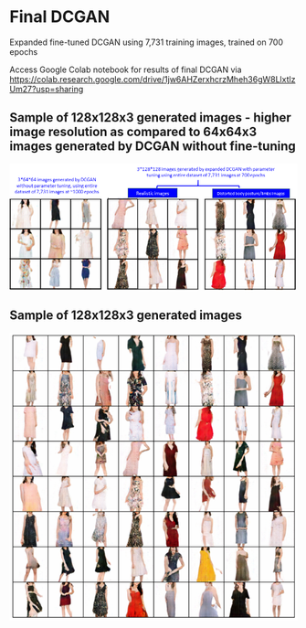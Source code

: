 # Final DCGAN 
Expanded fine-tuned DCGAN using 7,731 training images, trained on 700 epochs 

Access Google Colab notebook for results of final DCGAN via https://colab.research.google.com/drive/1jw6AHZerxhcrzMheh36gW8LlxtlzUm27?usp=sharing

## Sample of 128x128x3 generated images - higher image resolution as compared to 64x64x3 images generated by DCGAN without fine-tuning
![results comparison](https://github.com/mingxiuuuuu/Final-DCGAN/blob/master/results%20after%20700%20epochs.png)

## Sample of 128x128x3 generated images
![uncleaned images](https://github.com/mingxiuuuuu/Final-DCGAN/blob/master/sample%20of%20generated%20images.png)
